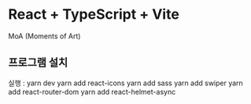 # React + TypeScript + Vite

MoA (Moments of Art)

## 프로그램 설치

실행 : yarn dev
yarn add react-icons
yarn add sass
yarn add swiper
yarn add react-router-dom
yarn add react-helmet-async
